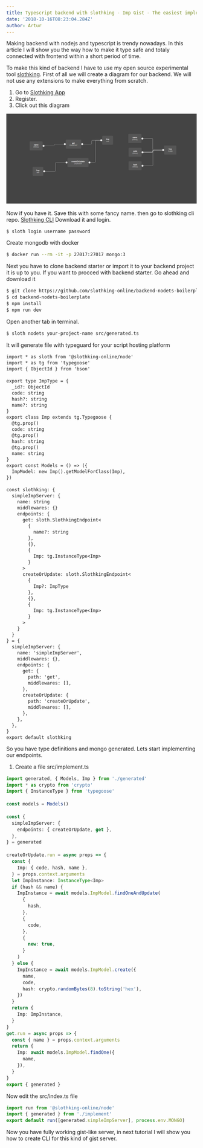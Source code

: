 ```yaml
---
title: Typescript backend with slothking - Imp Gist - The easiest implementation server
date: '2018-10-16T08:23:04.284Z'
author: Artur
---
```


Making backend with nodejs and typescript is trendy nowadays. In this article I will show you the way how to make it type safe and totaly connected with frontend within a short period of time.

To make this kind of backend I have to use my open source experimental tool [slothking](slothking.online). First of all we will create a diagram for our backend. We will not use any extensions to make everything from scratch.

1. Go to [Slothking App](slothking.online)
2. Register.
3. Click out this diagram

![](imp.png)

Now if you have it. Save this with some fancy name. then go to slothking cli repo. [Slothking CLI](https://github.com/slothking-online/sloth)
Download it and login.

```bash
$ sloth login username password
```

Create mongodb with docker

```bash
$ docker run --rm -it -p 27017:27017 mongo:3
```

Next you have to clone backend starter or import it to your backend project it is up to you. If you want to procced with backend starter. Go ahead and download it

```bash
$ git clone https://github.com/slothking-online/backend-nodets-boilerplate
$ cd backend-nodets-boilerplate
$ npm install
$ npm run dev
```

Open another tab in terminal.

```bash
$ sloth nodets your-project-name src/generated.ts
```

It will generate file with typeguard for your script hosting platform

```tsx
import * as sloth from '@slothking-online/node'
import * as tg from 'typegoose'
import { ObjectId } from 'bson'

export type ImpType = {
  _id?: ObjectId
  code: string
  hash?: string
  name?: string
}
export class Imp extends tg.Typegoose {
  @tg.prop()
  code: string
  @tg.prop()
  hash: string
  @tg.prop()
  name: string
}
export const Models = () => ({
  ImpModel: new Imp().getModelForClass(Imp),
})

const slothking: {
  simpleImpServer: {
    name: string
    middlewares: {}
    endpoints: {
      get: sloth.SlothkingEndpoint<
        {
          name?: string
        },
        {},
        {
          Imp: tg.InstanceType<Imp>
        }
      >
      createOrUpdate: sloth.SlothkingEndpoint<
        {
          Imp?: ImpType
        },
        {},
        {
          Imp: tg.InstanceType<Imp>
        }
      >
    }
  }
} = {
  simpleImpServer: {
    name: 'simpleImpServer',
    middlewares: {},
    endpoints: {
      get: {
        path: 'get',
        middlewares: [],
      },
      createOrUpdate: {
        path: 'createOrUpdate',
        middlewares: [],
      },
    },
  },
}
export default slothking
```

So you have type definitions and mongo generated. Lets start implementing our endpoints.

1. Create a file src/implement.ts

```ts
import generated, { Models, Imp } from './generated'
import * as crypto from 'crypto'
import { InstanceType } from 'typegoose'

const models = Models()

const {
  simpleImpServer: {
    endpoints: { createOrUpdate, get },
  },
} = generated

createOrUpdate.run = async props => {
  const {
    Imp: { code, hash, name },
  } = props.context.arguments
  let ImpInstance: InstanceType<Imp>
  if (hash && name) {
    ImpInstance = await models.ImpModel.findOneAndUpdate(
      {
        hash,
      },
      {
        code,
      },
      {
        new: true,
      }
    )
  } else {
    ImpInstance = await models.ImpModel.create({
      name,
      code,
      hash: crypto.randomBytes(8).toString('hex'),
    })
  }
  return {
    Imp: ImpInstance,
  }
}
get.run = async props => {
  const { name } = props.context.arguments
  return {
    Imp: await models.ImpModel.findOne({
      name,
    }),
  }
}
export { generated }
```

Now edit the src/index.ts file

```ts
import run from '@slothking-online/node'
import { generated } from './implement'
export default run([generated.simpleImpServer], process.env.MONGO)
```

Now you have fully working gist-like server, in next tutorial I will show you how to create CLI for this kind of gist server.
